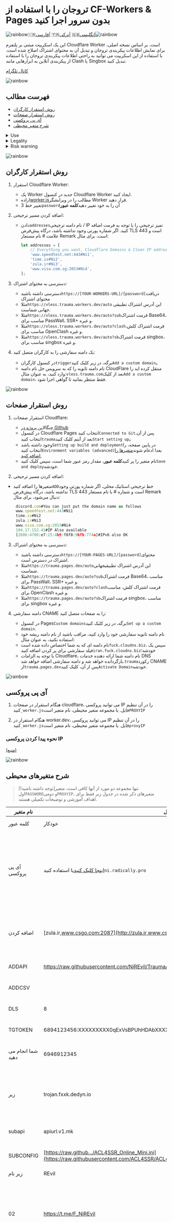 # تروجان را با استفاده از CF-Workers & Pages بدون سرور اجرا کنید

![rainbow](https://github.com/NiREvil/vless/assets/126243832/1aca7f5d-6495-44b7-aced-072bae52f256)🇮🇷[فارسی](README-fa.md)| 🇹🇷[ترکی](README.tr.md)| 🇬🇧[انگلیسی](README.md)![rainbow](https://github.com/NiREvil/vless/assets/126243832/1aca7f5d-6495-44b7-aced-072bae52f256)

این یک اسکریپت مبتنی بر پلتفرم Cloudflare Worker است. بر اساس نسخه اصلی، برای نمایش اطلاعات پیکربندی تروجان و تبدیل آن به محتوای اشتراک اصلاح شده است. با استفاده از این اسکریپت می توانید به راحتی اطلاعات پیکربندی تروجان را با استفاده از پیکربندی آنلاین به ابزارهایی مانند Clash یا Singbox تبدیل کنید.

[کانال تلگرام](https://t.me/F_NiREvil)

![rainbow](https://github.com/NiREvil/vless/assets/126243832/1aca7f5d-6495-44b7-aced-072bae52f256)

## فهرست مطالب

-   [روش استقرار کارگران](#Workers-deployment-method)
-   [روش استقرار صفحات](#Pages-deployment-method)
-   [آی پی پروکسی](#proxyIP)
-   [شرح متغیر محیطی](#Environment-variables-description)

<details>
<summary> Use </summary>

-   این پروژه فقط برای اهداف یادگیری، تحقیق و تست ایمنی طراحی و توسعه یافته است. هدف آن ارائه ابزاری به محققان امنیتی، دانشگاهیان و علاقه مندان به فناوری برای درک و تمرین فناوری ارتباطات شبکه است.
    </details>

<details>
<summary> Legality </summary>
  
  - Users must comply with local laws and regulations when downloading and using this project.
  - Users are responsible for ensuring that their actions comply with the laws, regulations and other applicable requirements of their region

</details>

<details>
<summary> Risk warning </summary>
  - Avoid leaking node configuration information by submitting false node configurations to the subscription service 
</details>

![rainbow](https://github.com/NiREvil/vless/assets/126243832/1aca7f5d-6495-44b7-aced-072bae52f256)

## روش استقرار کارگران

1.  استقرار Cloudflare Worker:
    -   یک Worker جدید در کنسول Cloudflare Worker ایجاد کنید.
    -   اراده[worker.js](https://github.com/NiREvil/Trauma/blob/main/_worker.js)مطالب را در ویرایشگر Worker قرار دهید.
    -   تغییر خط 3`password`آن را به خود تغییر دهید**کلمه عبور**

2.  اضافه کردن مسیر ترجیحی:
    -   دادن`addresses`نام دامنه ترجیحی / IP تمیز ترجیحی را با توجه به فرمت اضافه کنید. اگر شماره پورتی وجود نداشته باشد، درگاه پیش‌فرض TLS 443 است و علامت # نام مستعار Remark است، برای مثال:
        ```js
        let addresses = [
        	// Everything you want, Cloudflare Domains & Clean IP addresses.
        	'www.speedtest.net:443#Ni1',
        	'time.is#Ni2',
        	'zula.ir#Ni3',
        	'www.visa.com.sg:2053#Ni4',
        ];
        ```

3.  دسترسی به محتوای اشتراک:
    -   دسترسی داشته باشید`https://[YOUR-WORKERS-URL]/[password]`دریافت محتوای اشتراک
    -   مثلا`https://vless.trauma.workers.dev/auto`این آدرس اشتراک تطبیقی ​​جهانی شماست.
    -   مثلا`https://vless.trauma.workers.dev/auto?sub`فرمت اشتراک Base64، مناسب برای PassWall، SSR+ و غیره.
    -   مثلا`https://vless.trauma.workers.dev/auto?clash`فرمت اشتراک کلش، مناسب برای OpenClash و غیره.
    -   مثلا`https://vless.trauma.workers.dev/auto?sb`فرمت اشتراک singbox، مناسب برای singbox و غیره.

4.  یک دامنه سفارشی را به کارگران متصل کنید:
    -   در کنسول کارگران`trigger`برگه، در زیر کلیک کنید`Add a custom domain`。
    -   نام دامنه ثانویه را که به سرویس حل نام دامنه CloudFlare منتقل کرده اید را وارد کنید، به عنوان مثال:`vless.trauma.com`بعد از کلیک`Add a custom domain`، فقط منتظر بمانید تا گواهی اجرا شود.

![rainbow](https://github.com/NiREvil/vless/assets/126243832/1aca7f5d-6495-44b7-aced-072bae52f256)

## روش استقرار صفحات

1.  استقرار صفحات Cloudflare:
    -   چنگال[این پروژه در Github](https://github.com/NiREvil/Trauma/fork)
    -   در کنسول Cloudflare Pages انتخاب کنید`Connected to Git`پس از آن، انتخاب کنید`trauma`بعد از آیتم کلیک کنید`Start setting up`。
    -   وجود داشته باشد`Setting up build and deployment`در پایین صفحه، را انتخاب کنید`Environment variables (advanced)`بعدا ادغام شوند[متغیرها را اضافه کنید](#Variable-description),
    -   نام متغیر را پر کنید**کلمه عبور**، مقدار رمز عبور شما است، سپس کلیک کنید`Save and deploy`خودشه.

2.  اضافه کردن مسیر ترجیحی:

-   متغیرها را اضافه کنید`ADD`خط ترجیحی استاتیک محلی، اگر شماره پورتی وجود نداشته باشد، درگاه پیش‌فرض TLS 443 است و شماره # با نام مستعار Remark دنبال می‌شود، برای مثال:
    ```js
     discord.com#You can just put the domain name as follows
     www.speedtest.net:443#Ni1
     time.is#Ni2
     zula.ir#Ni3
     www.visa.com.sg:2053#Ni4
     104.17.152.41#IP Also available
     [2606:4700:e7:25:4b9:f8f8:9bfb:774a]#IPv6 also OK
    ```

3.  دسترسی به محتوای اشتراک:
    -   دسترسی داشته باشید`https://[YOUR-PAGES-URL]/[password]`محتوای اشتراک در دسترس است.
    -   مثلا`https://trauma.pages.dev/auto`این آدرس اشتراک تطبیقی ​​جهانی شماست.
    -   مثلا`https://trauma.pages.dev/auto?sub`فرمت اشتراک Base64، مناسب برای PassWall، SSR+ و غیره.
    -   مثلا`https://trauma.pages.dev/auto?clash`فرمت اشتراک کلش، مناسب برای OpenClash و غیره.
    -   مثلا`https://trauma.pages.dev/auto?sb`فرمت اشتراک singbox، مناسب برای singbox و غیره.

4.  دامنه سفارشی CNAME را به صفحات متصل کنید:
    -   در کنسول Pages`Custom domains`برگه، در زیر کلیک کنید`Set up a custom domain`.
    -   نام دامنه ثانویه سفارشی خود را وارد کنید، مراقب باشید از نام دامنه ریشه خود استفاده نکنید، به عنوان مثال:
    -   نام دامنه ای که به شما اختصاص داده شده است`fuck.cloudns.biz`، سپس یک فیلد سفارشی برای پر کردن اضافه کنید`iran.fuck.cloudns.biz`خودشه؛
    -   با توجه به الزامات Cloudflare، نام دامنه شما ارائه دهنده خدمات DNS بازگردانده خواهد شد و دامنه سفارشی اضافه خواهد شد.`trauma`رکورد CNAME از`trauma.pages.dev`پس از آن، کلیک کنید`Activate Domain`خودشه.

![rainbow](https://github.com/NiREvil/vless/assets/126243832/1aca7f5d-6495-44b7-aced-072bae52f256)

## آی پی پروکسی

1.  هنگام استقرار در صفحات cloudflare، می توانید پروکسی IP را در آن تنظیم کنید`_worker.js`فایل. یا مجموعه متغیر محیطی، نام متغیر است`PROXYIP`

2.  هنگام استقرار در worker.dev، می توانید پروکسی IP را در آن تنظیم کنید`_worker.js`فایل. یا مجموعه متغیر محیطی، نام متغیر است`proxyIP`

### نحوه پیدا کردن پروکسی IP

[(منبع)](https://github.com/NiREvil/vless/edit/main/sub/ProxyIP.md)

![rainbow](https://github.com/NiREvil/vless/assets/126243832/1aca7f5d-6495-44b7-aced-072bae52f256)

## شرح متغیرهای محیطی

> [!توجه داشته باشید]تنها مجموعه دو مورد از آنها کافی است، متغیر اول`PASSWORD`و دومی`PROXYIP`، متغیرهای ذکر شده در جدول زیر فقط برای اهداف آموزشی و توضیحات تکمیلی هستند.

| نام متغیر         | مثال                                                                                                                                           | تذکر دهید                                                                                                                                                                                     |
| ----------------- | ---------------------------------------------------------------------------------------------------------------------------------------------- | --------------------------------------------------------------------------------------------------------------------------------------------------------------------------------------------- |
| کلمه عبور         | خودکار                                                                                                                                         | می تواند هر ارزشی را بگیرد                                                                                                                                                                    |
| آی پی پروکسی      | [اینجا کلیک کنید](https://github.com/NiREvil/vless/edit/main/sub/ProxyIP.md)یا استفاده کنید`ni.radically.pro`                                  | به عنوان یک گره پروکسی برای دسترسی به سایت CloudFlareCDN (پشتیبانی از ProxyIP های متعدد، مورد استفاده بین ProxyIP ها`,`یا تغذیه خط به عنوان فاصله)                                            |
| اضافه کردن        | [zula.ir,www.csgo.com:2087](http://zula.ir,www.csgo.com:2087)                                                                                  | نام دامنه ترجیحی محلی / IP ترجیحی (از چندین عنصر پشتیبانی می کند`,`یا تغذیه خط به عنوان فاصله)                                                                                                |
| ADDAPI            | <https://raw.githubusercontent.com/NiREvil/Trauma/main/cleanIPs.txt>                                                                           | نیازی به توضیح نیست، همه می فهمند                                                                                                                                                             |
| ADDCSV            |                                                                                                                                                | نیازی به توضیح نیست، همه می فهمند                                                                                                                                                             |
| DLS               | 8                                                                                                                                              | نیازی به توضیح نیست، همه می فهمند                                                                                                                                                             |
| TGTOKEN           | 6894123456:XXXXXXXXX0qExVsBPUhHDAbXXXXXXqWXgBA                                                                                                 | توکن ربات برای ارسال اعلان های TG                                                                                                                                                             |
| شما انجام می دهید | 6946912345                                                                                                                                     | شناسه دیجیتالی حساب برای دریافت اعلان های TG                                                                                                                                                  |
| زیر               | trojan.fxxk.dedyn.io                                                                                                                           | آدرس مولد اشتراک ترجیحی (استفاده از مشترک منصرف خواهد شد`ADD`محتوای اشتراک ممتاز محلی در )                                                                                                    |
| subapi            | apiurl.v1.mk                                                                                                                                   | clash، singbox، و غیره باطن تبدیل اشتراک                                                                                                                                                      |
| SUBCONFIG         | [https://raw.github.../ACL4SSR_Online_Mini.ini](https://raw.githubusercontent.com/ACL4SSR/ACL4SSR/master/Clash/config/ACL4SSR_Online_Mini.ini) | clash، singbox، و غیره. پروفایل های تبدیل اشتراک                                                                                                                                              |
| زیر نام           | REvil                                                                                                                                          | نام اشتراک                                                                                                                                                                                    |
| 02                | <https://t.me/F_NiREvil>                                                                                                                       | پرش صفحه اصلی 302 (از چندین URL پشتیبانی می کند، بین URL ها استفاده می شود)`,`یا شکستن خط به عنوان فاصله‌دهنده، اگر تازه کار هستید از آن استفاده نکنید)                                       |
| URL               | <https://t.me/F_NiREvil>                                                                                                                       | پنهان کردن صفحه اصلی (از چندین URL پشتیبانی می کند که بین URL ها استفاده می شود)`,`یا از شکست های خط به عنوان فواصل استفاده کنید، تنظیمات تصادفی به راحتی می تواند ضد تقلب را راه اندازی کند) |

# سپاسگزار

[ca110us](https://github.com/ca110us/epeius)、[آن را استریل کنید](https://github.com/3Kmfi6HP/EDtunnel/tree/trojan)、[zizifn](https://github.com/zizifn/edgetunnel)、[یمن 178](https://github.com/emn178/js-sha256)、[ACL4SSR](https://github.com/ACL4SSR/ACL4SSR/tree/master/Clash/config)、[Sheggs1999](https://github.com/SHIJS1999/cloudflare-worker-vless-ip)、
